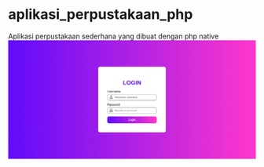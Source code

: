 # aplikasi_perpustakaan_php
Aplikasi perpustakaan sederhana yang dibuat dengan php native
![Login Page](https://github.com/syamil09/aplikasi_perpustakaan_php/blob/main/img/perpus-login.png?raw=true)
